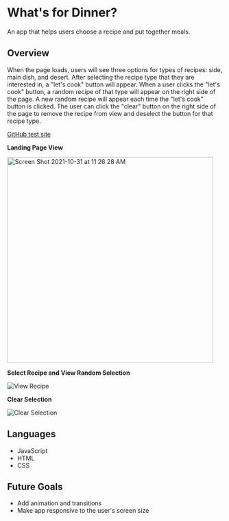 # What's for Dinner?

An app that helps users choose a recipe and put together meals. 

## Overview

When the page loads, users will see three options for types of recipes: side, main dish, and desert. After selecting the recipe type that they are interested in, a "let's cook" button will appear. When a user clicks the "let's cook" button, a random recipe of that type will appear on the right side of the page. A new random recipe will appear each time the "let's cook" button is clicked. The user can click the "clear" button on the right side of the page to remove the recipe from view and deselect the button for that recipe type. 

[GitHub test site](https://aliroemhildt.github.io/whats-for-dinner/)

**Landing Page View**

<img width="480" alt="Screen Shot 2021-10-31 at 11 26 28 AM" src="https://user-images.githubusercontent.com/90285501/139595262-e2294983-3fd5-4c94-9106-73a924b9fbf3.png">

**Select Recipe and View Random Selection**

![View Recipe](https://media.giphy.com/media/aSm32KpwTbAbVJsbaY/giphy.gif)

**Clear Selection**

![Clear Selection](https://media.giphy.com/media/YVCPRyVy3pPWIUbknQ/giphy.gif)

## Languages 

- JavaScript
- HTML
- CSS

## Future Goals
- Add animation and transitions
- Make app responsive to the user's screen size 

